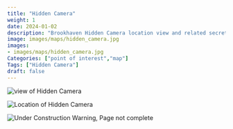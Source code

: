 ```yaml
---
title: "Hidden Camera"
weight: 1
date: 2024-01-02
description: "Brookhaven Hidden Camera location view and related secrets"
image: images/maps/hidden_camera.jpg
images:
- images/maps/hidden_camera.jpg
Categories: ["point of interest","map"]
Tags: ["Hidden Camera"]
draft: false
--- 
```



<!-- ![LOC PIC]() -->

![view of Hidden Camera](/images/maps/hidden_camera.jpg)

![Location of Hidden Camera](/images/maps/hidden-camera.png)

![Under Construction Warning, Page not complete](/images/under_construction.png)

<!-- <hr style="background-color: #28b44c" size=8>

### CaseBook Items

- [URL](/)

<hr style="background-color: #28b44c" size=8>

### Quests

- [URL](/) -->